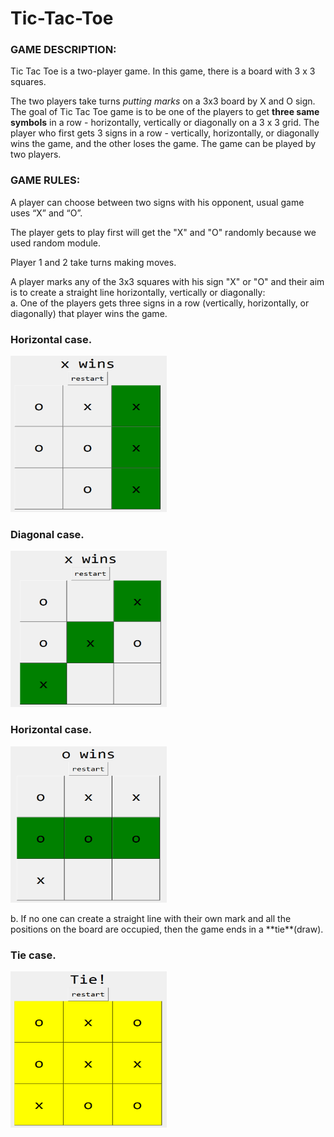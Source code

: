 # Tic-Tac-Toe
### GAME DESCRIPTION:
Tic Tac Toe is a two-player game. In this game, there is a board with 3 x 3 squares.

The two players take turns _putting marks_ on a 3x3 board by X and O sign. The goal of Tic Tac Toe game is to be one of the players to get **three same symbols** in a row - horizontally, vertically or diagonally on a 3 x 3 grid. The player who first gets 3 signs in a row - vertically, horizontally, or diagonally wins the game, and the other loses the game. The game can be played by two players.

### GAME RULES:
A player can choose between two signs with his opponent, usual game uses “X” and “O”.

The player gets to play first will get the "X" and "O" randomly because we used random module.

Player 1 and 2 take turns making moves.

A player marks any of the 3x3 squares with his sign "X" or "O" and their aim is to create a straight line horizontally, vertically or diagonally:  
a. One of the players gets three signs in a row (vertically, horizontally, or diagonally) that player wins the game.
<p align="center"><h3>Horizontal case.</h3><img src="images/vertical case.png" width="250" height="250" /></p>
<p align="center"><h3>Diagonal case.</h3><img src="images/3diagonal case.png" width="250" height="250" /></p>
<p align="center"><h3>Horizontal case.</h3><img src="images/3horizontal case.png" width="250" height="250" /></p>
b. If no one can create a straight line with their own mark and all the positions on the board are occupied, then the game ends in a **tie**(draw).
<p align="center"><h3>Tie case.</h3><img src="images/tie case.png" width="250" height="250" /></p>
